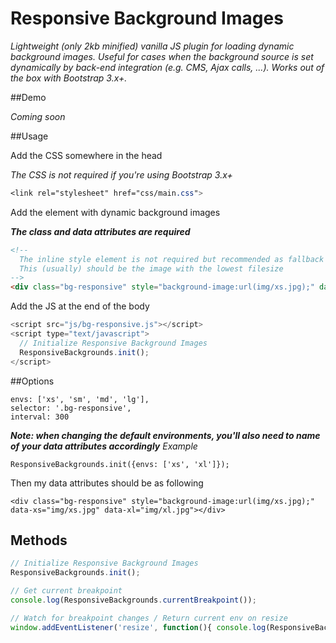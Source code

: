 # Responsive Background Images
_Lightweight (only 2kb minified) vanilla JS plugin for loading dynamic background images. Useful for cases when the background source is set dynamically by back-end integration (e.g. CMS, Ajax calls, ...). Works out of the box with Bootstrap 3.x+._

##Demo

_Coming soon_

##Usage



Add the CSS somewhere in the head

_The CSS is not required if you're using Bootstrap 3.x+_
```css
<link rel="stylesheet" href="css/main.css">

```



Add the element with dynamic background images

_**The class and data attributes are required**_
```html
<!-- 
  The inline style element is not required but recommended as fallback
  This (usually) should be the image with the lowest filesize
-->
<div class="bg-responsive" style="background-image:url(img/xs.jpg);" data-xs="img/xs.jpg" data-sm="img/sm.jpg" data-md="img/md.jpg" data-lg="img/lg.jpg"></div>

```



Add the JS at the end of the body
```javascript
<script src="js/bg-responsive.js"></script>
<script type="text/javascript">
  // Initialize Responsive Background Images
  ResponsiveBackgrounds.init();
</script>

```


##Options


```
envs: ['xs', 'sm', 'md', 'lg'],
selector: '.bg-responsive',
interval: 300
```

_**Note: when changing the default environments, you'll also need to name of your data attributes accordingly**_
_Example_
```
ResponsiveBackgrounds.init({envs: ['xs', 'xl']});
```
Then my data attributes should be as following
```
<div class="bg-responsive" style="background-image:url(img/xs.jpg);" data-xs="img/xs.jpg" data-xl="img/xl.jpg"></div>
```

## Methods

```javascript
// Initialize Responsive Background Images
ResponsiveBackgrounds.init();

// Get current breakpoint
console.log(ResponsiveBackgrounds.currentBreakpoint());

// Watch for breakpoint changes / Return current env on resize
window.addEventListener('resize', function(){ console.log(ResponsiveBackgrounds.currentBreakpoint()); }, false);
```



